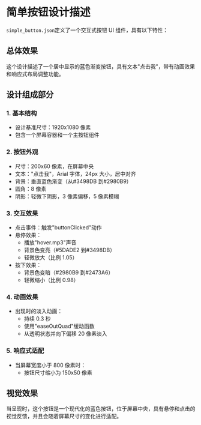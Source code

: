 # 简单按钮设计描述

`simple_button.json`定义了一个交互式按钮 UI 组件，具有以下特性：

## 总体效果

这个设计描述了一个居中显示的蓝色渐变按钮，具有文本"点击我"，带有动画效果和响应式布局调整功能。

## 设计组成部分

### 1. 基本结构

- 设计基准尺寸：1920x1080 像素
- 包含一个屏幕容器和一个主按钮组件

### 2. 按钮外观

- 尺寸：200x60 像素，在屏幕中央
- 文本："点击我"，Arial 字体，24px 大小，居中对齐
- 背景：垂直蓝色渐变（从#3498DB 到#2980B9）
- 圆角：8 像素
- 阴影：轻微下阴影，3 像素偏移，5 像素模糊

### 3. 交互效果

- 点击事件：触发"buttonClicked"动作
- 悬停效果：
  - 播放"hover.mp3"声音
  - 背景色变亮（#5DADE2 到#3498DB）
  - 轻微放大（比例 1.05）
- 按下效果：
  - 背景色变暗（#2980B9 到#2473A6）
  - 轻微缩小（比例 0.98）

### 4. 动画效果

- 出现时的淡入动画：
  - 持续 0.3 秒
  - 使用"easeOutQuad"缓动函数
  - 从透明状态并向下偏移 20 像素淡入

### 5. 响应式适配

- 当屏幕宽度小于 800 像素时：
  - 按钮尺寸缩小为 150x50 像素

## 视觉效果

当呈现时，这个按钮是一个现代化的蓝色按钮，位于屏幕中央，具有悬停和点击的视觉反馈，并且会随着屏幕尺寸的变化进行适配。
